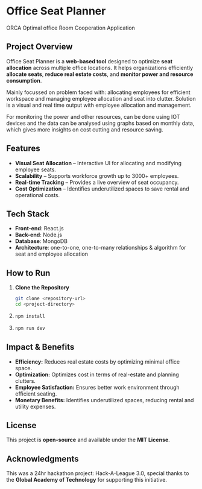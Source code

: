 # Office Seat Planner
ORCA Optimal office Room Cooperation Application
## Project Overview
Office Seat Planner is a **web-based tool** designed to optimize **seat allocation** across multiple office locations. It helps organizations efficiently **allocate seats**, **reduce real estate costs**, and **monitor power and resource consumption**.

Mainly focussed on problem faced with:  allocating employees for efficient workspace and managing employee allocation and seat into clutter. 
Solution is a visual and real time output with employee allocation and management.

For monitoring the power and other resources, can be done using IOT devices and the data can be analysed using graphs based on monthly data, which gives more insights on cost cutting and resource saving.
## Features
- **Visual Seat Allocation** – Interactive UI for allocating and modifying employee seats.
- **Scalability** – Supports workforce growth up to 3000+ employees.
- **Real-time Tracking** – Provides a live overview of seat occupancy.
- **Cost Optimization** – Identifies underutilized spaces to save rental and operational costs.

## Tech Stack
- **Front-end**: React.js
- **Back-end**: Node.js
- **Database**: MongoDB
- **Architecture**: one-to-one, one-to-many relationships & algorithm for seat and employee allocation

## How to Run
1. **Clone the Repository**
   ```bash
   git clone <repository-url>
   cd <project-directory>
   ```
2. ```bash
   npm install
   ```
3. ```bash
   npm run dev
   ```
   
## Impact & Benefits
- **Efficiency:** Reduces real estate costs by optimizing minimal office space.
- **Optimization:** Optimizes cost in terms of real-estate and planning clutters.
- **Employee Satisfaction:** Ensures better work environment through efficient seating.
- **Monetary Benefits:** Identifies underutilized spaces, reducing rental and utility expenses. 

## License
This project is **open-source** and available under the **MIT License**.

## Acknowledgments
This was a 24hr hackathon project: Hack-A-League 3.0, special thanks to the **Global Academy of Technology** for supporting this initiative.


